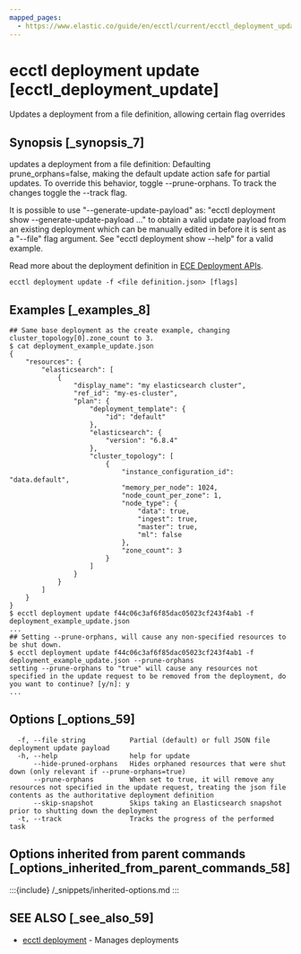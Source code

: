 ```yaml
---
mapped_pages:
  - https://www.elastic.co/guide/en/ecctl/current/ecctl_deployment_update.html
---
```


# ecctl deployment update [ecctl_deployment_update]

Updates a deployment from a file definition, allowing certain flag overrides


## Synopsis [_synopsis_7]

updates a deployment from a file definition: Defaulting prune_orphans=false, making the default update action safe for partial updates. To override this behavior, toggle --prune-orphans. To track the changes toggle the --track flag.

It is possible to use "--generate-update-payload" as: "ecctl deployment show --generate-update-payload …​" to obtain a valid update payload from an existing deployment which can be manually edited in before it is sent as a "--file" flag argument. See "ecctl deployment show --help" for a valid example.

Read more about the deployment definition in [ECE Deployment APIs](https://www.elastic.co/docs/api/doc/cloud-enterprise/group/endpoint-deployments).

```
ecctl deployment update -f <file definition.json> [flags]
```


## Examples [_examples_8]

```
## Same base deployment as the create example, changing cluster_topology[0].zone_count to 3.
$ cat deployment_example_update.json
{
    "resources": {
        "elasticsearch": [
            {
                "display_name": "my elasticsearch cluster",
                "ref_id": "my-es-cluster",
                "plan": {
                    "deployment_template": {
                        "id": "default"
                    },
                    "elasticsearch": {
                        "version": "6.8.4"
                    },
                    "cluster_topology": [
                        {
                            "instance_configuration_id": "data.default",
                            "memory_per_node": 1024,
                            "node_count_per_zone": 1,
                            "node_type": {
                                "data": true,
                                "ingest": true,
                                "master": true,
                                "ml": false
                            },
                            "zone_count": 3
                        }
                    ]
                }
            }
        ]
    }
}
$ ecctl deployment update f44c06c3af6f85dac05023cf243f4ab1 -f deployment_example_update.json
...
## Setting --prune-orphans, will cause any non-specified resources to be shut down.
$ ecctl deployment update f44c06c3af6f85dac05023cf243f4ab1 -f deployment_example_update.json --prune-orphans
setting --prune-orphans to "true" will cause any resources not specified in the update request to be removed from the deployment, do you want to continue? [y/n]: y
...
```


## Options [_options_59]

```
  -f, --file string           Partial (default) or full JSON file deployment update payload
  -h, --help                  help for update
      --hide-pruned-orphans   Hides orphaned resources that were shut down (only relevant if --prune-orphans=true)
      --prune-orphans         When set to true, it will remove any resources not specified in the update request, treating the json file contents as the authoritative deployment definition
      --skip-snapshot         Skips taking an Elasticsearch snapshot prior to shutting down the deployment
  -t, --track                 Tracks the progress of the performed task
```


## Options inherited from parent commands [_options_inherited_from_parent_commands_58]

:::{include} /_snippets/inherited-options.md
:::


## SEE ALSO [_see_also_59]

* [ecctl deployment](/reference/ecctl_deployment.md)	 - Manages deployments

